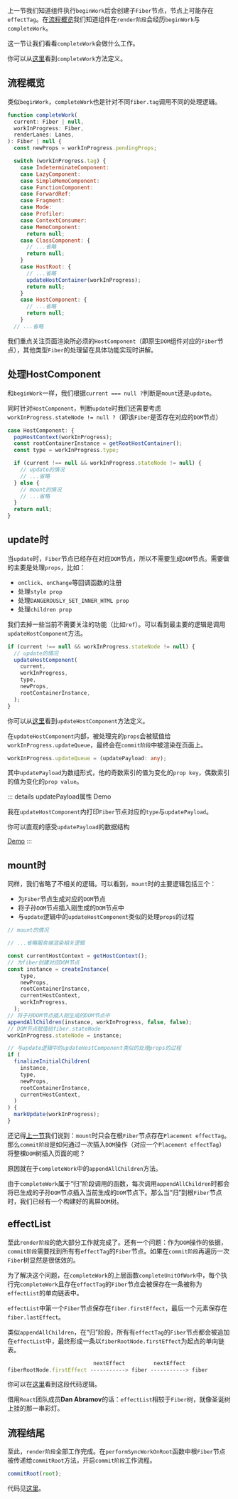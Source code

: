 上一节我们知道组件执行`beginWork`后会创建子`Fiber`节点，节点上可能存在`effectTag`。在[流程概览](/process/reconciler)我们知道组件在`render阶段`会经历`beginWork`与`completeWork`。

这一节让我们看看`completeWork`会做什么工作。

你可以从[这里](https://github.com/facebook/react/blob/master/packages/react-reconciler/src/ReactFiberCompleteWork.new.js#L652)看到`completeWork`方法定义。

## 流程概览

类似`beginWork`，`completeWork`也是针对不同`fiber.tag`调用不同的处理逻辑。

```js
function completeWork(
  current: Fiber | null,
  workInProgress: Fiber,
  renderLanes: Lanes,
): Fiber | null {
  const newProps = workInProgress.pendingProps;

  switch (workInProgress.tag) {
    case IndeterminateComponent:
    case LazyComponent:
    case SimpleMemoComponent:
    case FunctionComponent:
    case ForwardRef:
    case Fragment:
    case Mode:
    case Profiler:
    case ContextConsumer:
    case MemoComponent:
      return null;
    case ClassComponent: {
      // ...省略
      return null;
    }
    case HostRoot: {
      // ...省略
      updateHostContainer(workInProgress);
      return null;
    }
    case HostComponent: {
      // ...省略
      return null;
    }
  // ...省略
```

我们重点关注页面渲染所必须的`HostComponent`（即原生`DOM`组件对应的`Fiber`节点），其他类型`Fiber`的处理留在具体功能实现时讲解。

## 处理HostComponent

和`beginWork`一样，我们根据`current === null ?`判断是`mount`还是`update`。

同时针对`HostComponent`，判断`update`时我们还需要考虑`workInProgress.stateNode != null ?`（即该`Fiber`是否存在对应的`DOM`节点）

```js
case HostComponent: {
  popHostContext(workInProgress);
  const rootContainerInstance = getRootHostContainer();
  const type = workInProgress.type;

  if (current !== null && workInProgress.stateNode != null) {
    // update的情况
    // ...省略
  } else {
    // mount的情况
    // ...省略
  }
  return null;
}
```

## update时

当`update`时，`Fiber`节点已经存在对应`DOM`节点，所以不需要生成`DOM`节点。需要做的主要是处理`props`，比如：

- `onClick`、`onChange`等回调函数的注册
- 处理`style prop`
- 处理`DANGEROUSLY_SET_INNER_HTML prop`
- 处理`children prop`

我们去掉一些当前不需要关注的功能（比如`ref`）。可以看到最主要的逻辑是调用`updateHostComponent`方法。

```js
if (current !== null && workInProgress.stateNode != null) {
  // update的情况
  updateHostComponent(
    current,
    workInProgress,
    type,
    newProps,
    rootContainerInstance,
  );
}
```

你可以从[这里](https://github.com/facebook/react/blob/master/packages/react-reconciler/src/ReactFiberCompleteWork.new.js#L204)看到`updateHostComponent`方法定义。

在`updateHostComponent`内部，被处理完的`props`会被赋值给`workInProgress.updateQueue`，最终会在`commit阶段`中被渲染在页面上。

```ts
workInProgress.updateQueue = (updatePayload: any);
```

其中`updatePayload`为数组形式，他的奇数索引的值为变化的`prop key`，偶数索引的值为变化的`prop value`。

::: details updatePayload属性 Demo

我在`updateHostComponent`内打印`Fiber`节点对应的`type`与`updatePayload`。

你可以直观的感受`updatePayload`的数据结构

[Demo](https://code.h5jun.com/peron/edit?js,console,output)
:::

## mount时

同样，我们省略了不相关的逻辑。可以看到，`mount`时的主要逻辑包括三个：

- 为`Fiber`节点生成对应的`DOM`节点
- 将子孙`DOM`节点插入刚生成的`DOM`节点中
- 与`update`逻辑中的`updateHostComponent`类似的处理`props`的过程

```js
// mount的情况

// ...省略服务端渲染相关逻辑

const currentHostContext = getHostContext();
// 为fiber创建对应DOM节点
const instance = createInstance(
    type,
    newProps,
    rootContainerInstance,
    currentHostContext,
    workInProgress,
  );
// 将子孙DOM节点插入刚生成的DOM节点中
appendAllChildren(instance, workInProgress, false, false);
// DOM节点赋值给fiber.stateNode
workInProgress.stateNode = instance;

// 与update逻辑中的updateHostComponent类似的处理props的过程
if (
  finalizeInitialChildren(
    instance,
    type,
    newProps,
    rootContainerInstance,
    currentHostContext,
  )
) {
  markUpdate(workInProgress);
}
```

还记得[上一节](./beginWork.html#effecttag)我们说到：`mount`时只会在根`Fiber`节点存在`Placement effectTag`。那么`commit阶段`是如何通过一次插入`DOM`操作（对应一个`Placement effectTag`）将整棵`DOM`树插入页面的呢？

原因就在于`completeWork`中的`appendAllChildren`方法。

由于`completeWork`属于“归”阶段调用的函数，每次调用`appendAllChildren`时都会将已生成的子孙`DOM`节点插入当前生成的`DOM`节点下。那么当“归”到根`Fiber`节点时，我们已经有一个构建好的离屏`DOM`树。

## effectList

至此`render阶段`的绝大部分工作就完成了。还有一个问题：作为`DOM`操作的依据，`commit阶段`需要找到所有有`effectTag`的`Fiber`节点。如果在`commit阶段`再遍历一次`Fiber`树显然是很低效的。

为了解决这个问题，在`completeWork`的上层函数`completeUnitOfWork`中，每个执行完`completeWork`且存在`effectTag`的`Fiber`节点会被保存在一条被称为`effectList`的单向链表中。

`effectList`中第一个`Fiber`节点保存在`fiber.firstEffect`，最后一个元素保存在`fiber.lastEffect`。

类似`appendAllChildren`，在“归”阶段，所有有`effectTag`的`Fiber`节点都会被追加在`effectList`中，最终形成一条以`fiberRootNode.firstEffect`为起点的单向链表。

```js
                           nextEffect         nextEffect
fiberRootNode.firstEffect -----------> fiber -----------> fiber
```

你可以在[这里](https://github.com/facebook/react/blob/master/packages/react-reconciler/src/ReactFiberWorkLoop.new.js#L1605)看到这段代码逻辑。

借用`React`团队成员**Dan Abramov**的话：`effectList`相较于`Fiber`树，就像圣诞树上挂的那一串彩灯。

## 流程结尾

至此，`render阶段`全部工作完成。在`performSyncWorkOnRoot`函数中根`Fiber`节点被传递给`commitRoot`方法，开启`commit阶段`工作流程。

```js
commitRoot(root);
```

代码见[这里](https://github.com/facebook/react/blob/master/packages/react-reconciler/src/ReactFiberWorkLoop.new.js#L1020)。